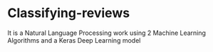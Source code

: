 # Classifying-reviews
It is a Natural Language Processing work using 2 Machine Learning Algorithms and a Keras Deep Learning model
